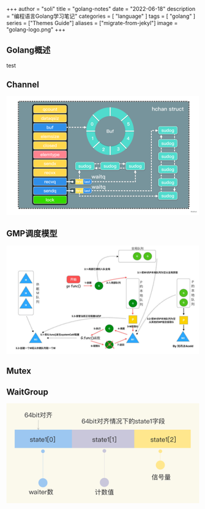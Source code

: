 +++
author = "soli"
title = "golang-notes"
date = "2022-06-18"
description = "编程语言Golang学习笔记"
categories = [
"language"
]
tags = [
"golang"
]
series = ["Themes Guide"]
aliases = ["migrate-from-jekyl"]
image = "golang-logo.png"
+++
<!--more-->
## Golang概述
test
## Channel
![](channel-overview.png)
## GMP调度模型
![](gmp-overview.png)
## Mutex
## WaitGroup
![](waitgroup.png)